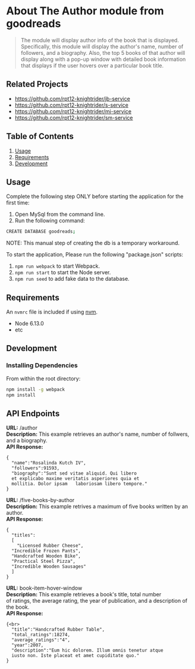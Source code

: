 # About The Author module from goodreads

>  The module will display author info of the book that is displayed. Specifically, this module will
    display the author's name, number of followers, and a biography. Also, the top 5 books of that
    author will display along with a pop-up window with detailed book information that displays
    if the user hovers over a particular book title.

## Related Projects

  - https://github.com/rpt12-knightrider/jb-service
  - https://github.com/rpt12-knightrider/s-service
  - https://github.com/rpt12-knightrider/mj-service
  - https://github.com/rpt12-knightrider/sm-service

## Table of Contents

1. [Usage](#Usage)
1. [Requirements](#requirements)
1. [Development](#development)

## Usage
Complete the following step ONLY before starting the application for the first time:
1. Open MySql from the command line.
2. Run the following command:

```sh
CREATE DATABASE goodreads;
```

NOTE: This manual step of creating the db is a temporary workaround.

To start the application, Please run the following "package.json" scripts:<br>
1. `npm run webpack` to start Webpack.<br>
2. `npm run start` to start the Node server.<br>
3. `npm run seed` to add fake data to the database.<br>

## Requirements

An `nvmrc` file is included if using [nvm](https://github.com/creationix/nvm).

- Node 6.13.0
- etc

## Development

### Installing Dependencies

From within the root directory:

```sh
npm install -g webpack
npm install
```

## API Endpoints

**URL:** /author<br>
**Description:** This example retrieves an author's name, number of follwers, and a biography.<br>
**API Response:**<br>
```
{
  "name":"Rosalinda Kutch IV",
  "followers":91593,
  "biography":"Sunt sed vitae aliquid. Qui libero
  et explicabo maxime veritatis asperiores quia et
  mollitia. Dolor ipsam   laboriosam libero tempore."
}

```

**URL:** /five-books-by-author<br>
**Description:** This example retrives a maximum of five books written by an author.<br>
**API Response:**<br>
```
{
  "titles":
  [
    "Licensed Rubber Cheese",
  "Incredible Frozen Pants",
  "Handcrafted Wooden Bike",
  "Practical Steel Pizza",
  "Incredible Wooden Sausages"
  ]
}

```

**URL:** book-item-hover-window<br>
**Description:** This example retrieves a book's title, total number<br>
of ratings, the average rating, the year of publication, and a description of the book.<br>
**API Response:**<br>
```
{<br>
  "title":"Handcrafted Rubber Table",
  "total_ratings":18274,
  "average_ratings":"4",
  "year":2007,
  "description":"Eum hic dolorem. Illum omnis tenetur atque
  iusto non. Iste placeat et amet cupiditate quo."
}

```

